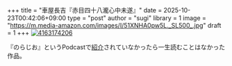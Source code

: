 +++
title = "車屋長吉『赤目四十八瀧心中未遂』"
date = 2025-10-23T00:42:06+09:00
type = "post"
author = "sugi"
library = 1
image = "https://m.media-amazon.com/images/I/51XNHA0pw5L._SL500_.jpg"
draft = 1
+++
<a href="https://www.amazon.co.jp/dp/4163174206/?tag=chezsugi-22" target="_blank"><img src="https://m.media-amazon.com/images/I/51XNHA0pw5L._SL500_.jpg" alt="4163174206" border="0" class="alignleft" /></a>

『のらじお』というPodcastで<a href="https://podcasts.apple.com/jp/podcast/%E3%81%AE%E3%82%89%E3%81%98%E3%81%8A/id1567125177?i=1000722028390" target="_blank">紹介</a>されていなかったら一生読むことはなかった作品。


